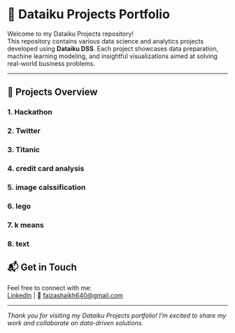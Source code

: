# 📂 Dataiku Projects Portfolio

Welcome to my Dataiku Projects repository!  
This repository contains various data science and analytics projects developed using **Dataiku DSS**. Each project showcases data preparation, machine learning modeling, and insightful visualizations aimed at solving real-world business problems.

---

## 🚀 Projects Overview

### 1. Hackathon
### 2. Twitter
### 3. Titanic
### 4. credit card analysis
### 5. image calssification
### 6. lego
### 7. k means
### 8. text


## 📬 Get in Touch  
Feel free to connect with me:  
[LinkedIn](https://www.linkedin.com/in/faiza-s-743823297/) | 📧 faizashaikh640@gmail.com

---

*Thank you for visiting my Dataiku Projects portfolio! I’m excited to share my work and collaborate on data-driven solutions.*
